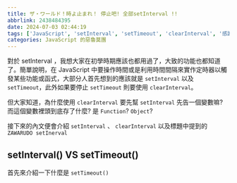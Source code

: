 ```yaml
---
title: ザ・ワールド！時よ止まれ！ 停止吧! 全部setInterval !!
abbrlink: 2438484395
date: 2024-07-03 02:44:19
tags: ['JavaScript', 'setInterval', 'setTimeout', 'clearInterval', '感謝來自前同事的地雷', ]
categories: JavaScript 的惡魯莫團
---
```


對於 setInterval ，我想大家在初學時期應該也都用過了，大致的功能也都知道了。簡單說明，在 JavaScript 中要操作時間或是利用時間間隔來實作定時器以觸發某些功能或函式，大部分人首先想到的應該就是 `setInterval` 以及 `setTimeout`，此外如果要停止 `setTimeout` 則要使用 `clearInterval`。

但大家知道，為什麼使用 `clearInterval` 要先幫 `setInterval` 先告一個變數嘛?
而這個變數裡頭到底存了什麼? 是 `Function`? `Object`?

接下來的內文便會介紹 `setInterval` 、 `clearInterval` 以及標題中提到的 `ZAWARUDO setInerval`

## setInterval() VS  setTimeout()

首先來介紹一下什麼是 `setTimeout()`